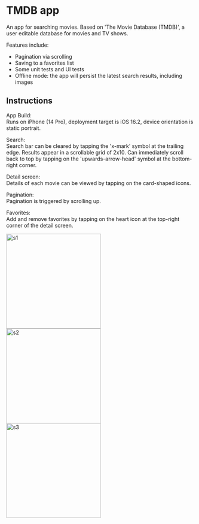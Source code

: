 # TMDB app

An app for searching movies. Based on 'The Movie Database (TMDB)', a user editable database for movies and TV shows.

Features include:
- Pagination via scrolling
- Saving to a favorites list
- Some unit tests and UI tests
- Offline mode: the app will persist the latest search results, including images


## Instructions

App Build:  
Runs on iPhone (14 Pro), deployment target is iOS 16.2, device orientation is static portrait.

Search:  
Search bar can be cleared by tapping the 'x-mark' symbol at the trailing edge.
Results appear in a scrollable grid of 2x10. 
Can immediately scroll back to top by tapping on the 'upwards-arrow-head' symbol at the bottom-right corner. 

Detail screen:  
Details of each movie can be viewed by tapping on the card-shaped icons.

Pagination:  
Pagination is triggered by scrolling up.

Favorites:  
Add and remove favorites by tapping on the heart icon at the top-right corner of the detail screen.


<img width="253" alt="s1" src="https://user-images.githubusercontent.com/79493809/230723283-54b77222-8d37-4d13-9ad2-e4c6271a3847.png"><img width="253" alt="s2" src="https://user-images.githubusercontent.com/79493809/230723296-72a2d0f1-189a-46cd-9c1f-15d567c3578d.png"><img width="253" alt="s3" src="https://user-images.githubusercontent.com/79493809/230723303-09ed49de-3a2e-4378-a5b6-39802628ae04.png">

